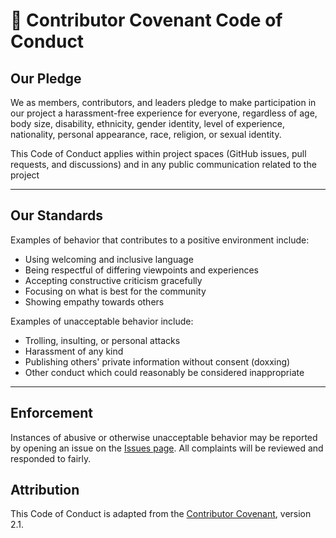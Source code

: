 # 🤝 Contributor Covenant Code of Conduct

## Our Pledge
We as members, contributors, and leaders pledge to make participation in our project a harassment-free experience for everyone, regardless of age, body size, disability, ethnicity, gender identity, level of experience, nationality, personal appearance, race, religion, or sexual identity.

This Code of Conduct applies within project spaces (GitHub issues, pull requests, and discussions) and in any public communication related to the project

---

## Our Standards

Examples of behavior that contributes to a positive environment include:
- Using welcoming and inclusive language
- Being respectful of differing viewpoints and experiences
- Accepting constructive criticism gracefully
- Focusing on what is best for the community
- Showing empathy towards others

Examples of unacceptable behavior include:
- Trolling, insulting, or personal attacks
- Harassment of any kind
- Publishing others' private information without consent (doxxing)
- Other conduct which could reasonably be considered inappropriate

---

## Enforcement

Instances of abusive or otherwise unacceptable behavior may be reported by opening an issue on the [Issues page](https://github.com/conorgregson/reading-log-app/issues).
All complaints will be reviewed and responded to fairly.

## Attribution
This Code of Conduct is adapted from the [Contributor Covenant](https://www.contributor-covenant.org), version 2.1.